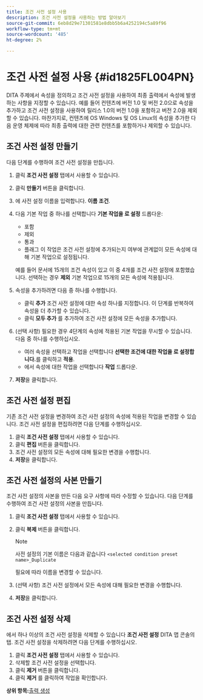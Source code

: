 ```yaml
---
title: 조건 사전 설정 사용
description: 조건 사전 설정을 사용하는 방법 알아보기
source-git-commit: 6eb8d29e71301581e8dbb5b6a4252194c5a89f96
workflow-type: tm+mt
source-wordcount: '485'
ht-degree: 2%

---
```



# 조건 사전 설정 사용 {#id1825FL004PN}

DITA 주제에서 속성을 정의하고 조건 사전 설정을 사용하여 최종 출력에서 속성에 발생하는 사항을 지정할 수 있습니다. 예를 들어 컨텐츠에 버전 1.0 및 버전 2.0으로 속성을 추가하고 조건 사전 설정을 사용하여 릴리스 1.0의 버전 1.0을 포함하고 버전 2.0을 제외할 수 있습니다. 마찬가지로, 컨텐츠에 OS Windows 및 OS Linux의 속성을 추가한 다음 운영 체제에 따라 최종 출력에 대한 관련 컨텐츠를 포함하거나 제외할 수 있습니다.

## 조건 사전 설정 만들기

다음 단계를 수행하여 조건 사전 설정을 만듭니다.

1. 클릭 **조건 사전 설정** 탭에서 사용할 수 있습니다.
1. 클릭 **만들기** 버튼을 클릭합니다.
1. 에 사전 설정 이름을 입력합니다. **이름 조건**.
1. 다음 기본 작업 중 하나를 선택합니다 **기본 작업을 로 설정** 드롭다운:

   - 포함
   - 제외
   - 통과
   - 플래그 이 작업은 조건 사전 설정에 추가되는지 여부에 관계없이 모든 속성에 대해 기본 작업으로 설정됩니다.

   예를 들어 문서에 15개의 조건 속성이 있고 이 중 4개를 조건 사전 설정에 포함했습니다. 선택하는 경우 **제외** 기본 작업으로 15개의 모든 속성에 적용됩니다.

1. 속성을 추가하려면 다음 중 하나를 수행합니다.
   - 클릭 **추가** 조건 사전 설정에 대한 속성 하나를 지정합니다. 이 단계를 반복하여 속성을 더 추가할 수 있습니다.
   - 클릭 **모두 추가** 를 추가하여 조건 사전 설정에 모든 속성을 추가합니다.
1. \(선택 사항\) 필요한 경우 4단계의 속성에 적용된 기본 작업을 무시할 수 있습니다. 다음 중 하나를 수행하십시오.
   - 여러 속성을 선택하고 작업을 선택합니다 **선택한 조건에 대한 작업을 로 설정합니다.**&#x200B;를 클릭하고 **적용**.
   - 에서 속성에 대한 작업을 선택합니다 **작업** 드롭다운.
1. **저장**&#x200B;을 클릭합니다.

## 조건 사전 설정 편집

기존 조건 사전 설정을 변경하여 조건 사전 설정의 속성에 적용된 작업을 변경할 수 있습니다. 조건 사전 설정을 편집하려면 다음 단계를 수행하십시오.

1. 클릭 **조건 사전 설정** 탭에서 사용할 수 있습니다.
1. 클릭 **편집** 버튼을 클릭합니다.
1. 조건 사전 설정의 모든 속성에 대해 필요한 변경을 수행합니다.
1. **저장**&#x200B;을 클릭합니다.

## 조건 사전 설정의 사본 만들기

조건 사전 설정의 사본을 만든 다음 요구 사항에 따라 수정할 수 있습니다. 다음 단계를 수행하여 조건 사전 설정의 사본을 만듭니다.

1. 클릭 **조건 사전 설정** 탭에서 사용할 수 있습니다.
1. 클릭 **복제** 버튼을 클릭합니다.

   >[!NOTE]
   >
   > 사전 설정의 기본 이름은 다음과 같습니다 `<selected condition preset name>_Duplicate`

   필요에 따라 이름을 변경할 수 있습니다.

1. \(선택 사항\) 조건 사전 설정에서 모든 속성에 대해 필요한 변경을 수행합니다.
1. **저장**&#x200B;을 클릭합니다.

## 조건 사전 설정 삭제

에서 하나 이상의 조건 사전 설정을 삭제할 수 있습니다 **조건 사전 설정** DITA 맵 콘솔의 탭. 조건 사전 설정을 삭제하려면 다음 단계를 수행하십시오.

1. 클릭 **조건 사전 설정** 탭에서 사용할 수 있습니다.
1. 삭제할 조건 사전 설정을 선택합니다\.
1. 클릭 **제거** 버튼을 클릭합니다.
1. 클릭 **제거** 를 클릭하여 작업을 확인합니다.

**상위 항목:**[&#x200B;출력 생성](generate-output.md)

